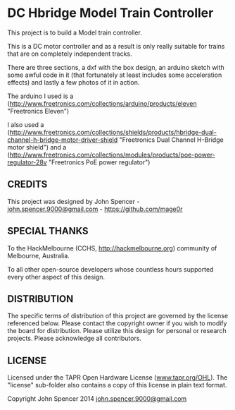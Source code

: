 DC Hbridge Model Train Controller
=============

This project is to build a Model train controller.

This is a DC motor controller and as a result is only really suitable for trains that are on completely independent tracks.

There are three sections, a dxf with the box design, an arduino sketch with some awful code in it (that fortunately at least includes some acceleration effects) and lastly a few photos of it in action.

The arduino I used is a (http://www.freetronics.com/collections/arduino/products/eleven "Freetronics Eleven")

I also used a (http://www.freetronics.com/collections/shields/products/hbridge-dual-channel-h-bridge-motor-driver-shield "Freetronics Dual Channel H-Bridge motor shield") and a (http://www.freetronics.com/collections/modules/products/poe-power-regulator-28v "Freetronics PoE power regulator")


CREDITS
------------
This project was designed by John Spencer - john.spencer.9000@gmail.com - https://github.com/mage0r

SPECIAL THANKS
------------

To the HackMelbourne (CCHS, http://hackmelbourne.org) community of Melbourne, Australia.

To all other open-source developers whose countless hours supported every other aspect of this design.

DISTRIBUTION
------------
The specific terms of distribution of this project are governed by the
license referenced below. Please contact the copyright owner if you wish to modify the board for distribution. Please utilize this design for personal or research projects. Please acknowledge all contributors.

LICENSE
-------
Licensed under the TAPR Open Hardware License (www.tapr.org/OHL).
The "license" sub-folder also contains a copy of this license in plain text format.

Copyright John Spencer 2014
john.spencer.9000@gmail.com
